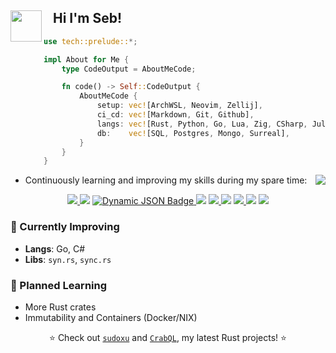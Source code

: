 
<div>
    <img align="left" src="https://media.giphy.com/media/j0ph697YBTGM8zm3u8/giphy.gif" width="50"> 
    <h2>‎‎‎‎‎‎‎‎‏‏‎ ‎‏‏‎ ‎‏‏‎ ‎Hi I'm Seb!</h2>
</div>

<!--
- 🎓 Mathematical Physics graduate, blending a strong foundation in theoretical sciences with a keen interest in computer science.
- ⏲️ Specialize in performance-oriented implementations; value efficiency and elegance in coding practices.
- 🦀 Lifelong `&'static` Rust-lang enjoyer and (neo)vim advocate.
- 💼 I'm committed to continuous learning, and actively working towards possibly fulfilling career in programming environments.
-->

```rust
use tech::prelude::*;

impl About for Me {
    type CodeOutput = AboutMeCode;

    fn code() -> Self::CodeOutput {
        AboutMeCode {
            setup: vec![ArchWSL, Neovim, Zellij],
            ci_cd: vec![Markdown, Git, Github],
            langs: vec![Rust, Python, Go, Lua, Zig, CSharp, Julia, ASM],
            db:    vec![SQL, Postgres, Mongo, Surreal],
        }
    }
}
```

<div align="right">
    <picture> <!-- Removes the hyperlink of the inner image -->
    <img align="right" src="https://github-readme-stats.vercel.app/api/top-langs/?username=aritmos&size_weight=0.7&count_weight=1&hide=html,javascript,jupyter%20notebook&layout=donut-vertical&langs_count=6&exclude_repo=ziglings,exercism">
    </picture>
</div>

<div>
<ul>
    <li> Continuously learning and improving my skills during my spare time:</li>
</ul>
  
<div align="center">
    <a href="https://www.codewars.com/users/aritmos">
        <img src="https://img.shields.io/badge/dynamic/json?url=https%3A%2F%2Fcodewars.com%2Fapi%2Fv1%2Fusers%2Faritmos&query=%24.ranks.overall.name&prefix=%E3%80%88&suffix=%E3%80%89&style=for-the-badge&logo=codewars&logoColor=f05656&label=RANK&labelColor=16171b&color=bba2ff">
    </a>
    <img src="https://upload.wikimedia.org/wikipedia/commons/2/20/16x16.png">
    <a href="https://leetcode.com/aritmos/">
        <img alt="Dynamic JSON Badge" src="https://img.shields.io/badge/dynamic/json?url=https%3A%2F%2Fleetcode-stats-api.herokuapp.com%2Faritmos&query=%24.totalSolved&style=for-the-badge&logo=leetcode&logoColor=yellow&label=LEETCODE&labelColor=black&color=ffa116">
    </a>
    <img src="https://upload.wikimedia.org/wikipedia/commons/2/20/16x16.png">
     <a href="https://adventofcode.com/">
            <img src="https://img.shields.io/badge/59-yellow?style=for-the-badge&logo=advent-of-code&label=stars">
    </a>
    <img src="https://upload.wikimedia.org/wikipedia/commons/2/20/16x16.png">
    <a href="https://exercism.com/profiles/aritmos">
        <img src="https://img.shields.io/badge/dynamic/json?url=https%3A%2F%2Fexercism.org%2Fapi%2Fv2%2Fprofiles%2Faritmos%2Fsolutions&query=%24.meta.total_count&style=for-the-badge&logo=exercism&label=SOLVED&labelColor=130b43">
    </a>
    <img src="https://upload.wikimedia.org/wikipedia/commons/2/20/16x16.png">
    <a href="https://www.hackerrank.com/certificates/7f453db8ead9"> 
         <img src="https://img.shields.io/badge/Certificates%20-%20green?style=for-the-badge&logo=hackerrank&labelColor=0e141e&color=32c7662">
    </a>
</div>

<h3>🌿 Currently Improving</h3> 
<ul>
<li><b>Langs</b>: Go, C#</li>
<li><b>Libs</b>: <code>syn.rs</code>, <code>sync.rs</code></li>
</ul>


<h3>🌱 Planned Learning</h3>
<ul>
<li>More Rust crates</li>
<li>Immutability and Containers (Docker/NIX)</li>
</ul>
</div>

<div align="center">
    <p> ⭐ Check out <a href="https://www.github.com/aritmos/"><code>sudoxu</code><a> and <a href="https://www.github.com/aritmos/rs2sql"><code>CrabQL</code><a>, my latest Rust projects! ⭐ </p>
</div>
